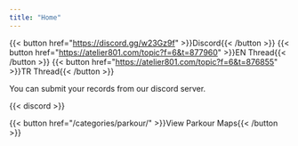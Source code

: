 ```yaml
---
title: "Home"
---
```


{{< button href="https://discord.gg/w23Gz9f" >}}Discord{{< /button >}}
{{< button href="https://atelier801.com/topic?f=6&t=877960" >}}EN Thread{{< /button >}}
{{< button href="https://atelier801.com/topic?f=6&t=876855" >}}TR Thread{{< /button >}}

You can submit your records from our discord server.

{{< discord >}}

{{< button href="/categories/parkour/" >}}View Parkour Maps{{< /button >}}
